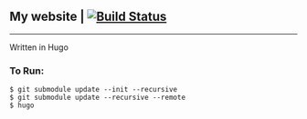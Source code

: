 ## My website | [![Build Status](https://travis-ci.org/thatarchguy/KevinLawDotInfo.svg)](https://travis-ci.org/thatarchguy/KevinLawDotInfo)
---
Written in Hugo

### To Run:
```shell
$ git submodule update --init --recursive
$ git submodule update --recursive --remote
$ hugo
```
